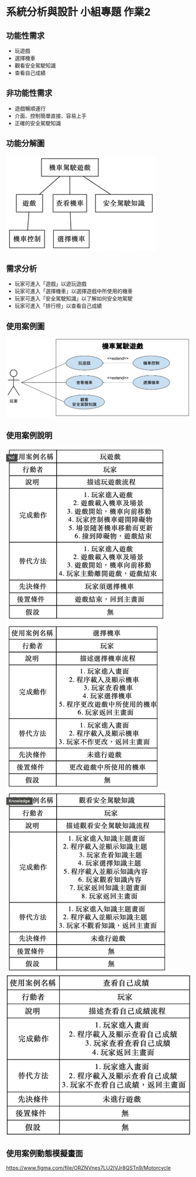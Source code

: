 # 系統分析與設計 小組專題 作業2

## 功能性需求
- 玩遊戲
- 選擇機車
- 觀看安全駕駛知識
- 查看自己成績

## 非功能性需求
- 遊戲暢順運行
- 介面、控制簡單直接、容易上手
- 正確的安全駕駛知識

## 功能分解圖
![FDD](FDD.png)

## 需求分析
- 玩家可進入「遊戲」以遊玩遊戲
- 玩家可進入「選擇機車」以選擇遊戲中所使用的機車
- 玩家可進入「安全駕駛知識」以了解如何安全地駕駛
- 玩家可進入「排行榜」以查看自己成績

## 使用案例圖
![UCD](UCD.png)

## 使用案例說明
![UC1](UC1.png)
![UC2](UC2.png)
![UC3](UC3.png)
![UC4](UC4.png)

## 使用案例動態模擬畫面
https://www.figma.com/file/ORZNVnes7LU2IVJr8QSTn9/Motorcycle
